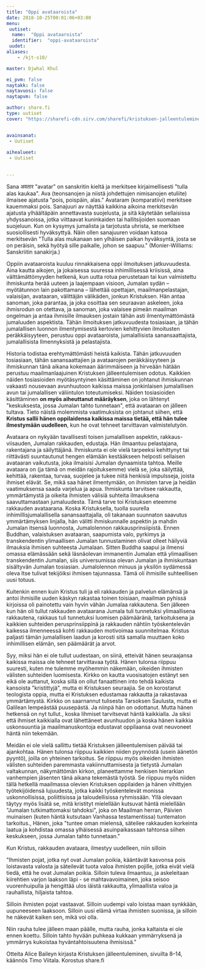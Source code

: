 ```yaml
---
title: "Oppi avataaroista"
date: 2018-10-25T00:01:06+03:00
menu:
 uutiset:
  name:  "Oppi avataaroista"
  identifier:  "oppi-avataaroista"
 uudet:
aliases:
    - /kjt-s10/

master: Djwhal Khul

ei_pvm: false
naytakk: false
naytavuosi: false
naytapvm: false

author: share.fi
type: uutiset
cover: "https://sharefi-cdn.sirv.com/sharefi/kristuksen-jalleentuleminen-kansikuva.jpg?cx=50&cw=280&cy=90&ch=190"


avainsanat:
 - Uutiset
 
aihealueet:
 - Uutiset
 

---
```



<p class="alustus">Sana अवतार "avatar" on sanskritin kieltä ja merkitsee kirjaimellisesti "tulla alas kaukaa". Ava (teonsanojen ja niistä johdettujen nimisanojen etuliite) ilmaisee ajatusta "pois, poispäin, alas." Avataram (komparatiivi) merkitsee kauemmaksi pois. Sanajuuri av näyttää kaikkina aikoina merkitsevän ajatusta ylhäältäpäin annettavasta suojelusta, ja sitä käytetään sellaisissa yhdyssanoissa, jotka viittaavat kuninkaiden tai hallitsijoiden suomaan suojeluun. Kun on kysymys jumalista ja tarjotusta uhrista, se merkitsee suosiollisesti hyväksyttyä. Näin ollen sanajuuren voidaan katsoa merkitsevän "Tulla alas mukanaan sen ylhäisen paikan hyväksyntä, josta se on peräisin, sekä hyötyä sille paikalle, johon se saapuu." (Monier-Williams: Sanskriitin sanakirja.)</p>
<p>Oppiin avataaroista kuuluu rinnakkaisena oppi ilmoituksen jatkuvuudesta. Aina kautta aikojen, ja jokaisessa suuressa inhimillisessä kriisissä, aina välttämättömyyden hetkenä, kun uutta rotua perustetaan tai kun valmistettu ihmiskunta herää uuteen ja laajempaan visioon, Jumalan sydän – myötätunnon lain pakottamana – lähettää opettajan, maailmanpelastajan, valaisijan, avataaran, välittäjän välikäden, jonkun Kristuksen. Hän antaa sanoman, joka parantaa, ja joka osoittaa sen seuraavan askeleen, joka ihmisrodun on otettava, ja sanoman, joka valaisee pimeän maailman ongelman ja antaa ihmisille ilmauksen jostain tähän asti ilmentymättömästä jumaluuden aspektista. Tähän ilmoituksen jatkuvuudesta tosiasiaan, ja tähän jumalallisen luonnon ilmentymisestä kertovien kehittyvien ilmoitusten peräkkäisyyteen, perustuu oppi avataaroista, jumalallisista sanansaattajista, jumalallisista Ilmennyksistä ja pelastajista.</p>
<p>Historia todistaa erehtymättömästi heistä kaikista. Tähän jatkuvuuden tosiasiaan, tähän sanansaattajien ja avataarojen peräkkäisyyteen ja ihmiskunnan tänä aikana kokemaan äärimmäiseen ja hirveään hätään perustuu maailmanlaajuinen Kristuksen jälleentulemisen odotus. Kaikkien näiden tosiasioiden myötäsyntyinen käsittäminen on johtanut ihmiskunnan vakaasti nousevaan avunhuutoon kaikissa maissa jonkinlaisen jumalallisen avun tai jumalallisen väliintulon toteutumiseksi. Näiden tosiasioiden käsittäminen <b>on myös aiheuttanut määräyksen</b>, joka on lähtenyt "keskuksesta, jossa Jumalan tahto tunnetaan", että avataaran on jälleen tultava. Tieto näistä molemmista vaatimuksista on johtanut siihen, että <b>Kristus sallii hänen oppilaidensa kaikissa maissa tietää, että hän tulee ilmestymään uudelleen</b>, kun he ovat tehneet tarvittavan valmistelutyön.</p>
<p>Avataara on nykyään tavallisesti toisen jumalallisen aspektin, rakkaus-viisauden, Jumalan rakkauden, edustaja. Hän ilmaantuu pelastajana, rakentajana ja säilyttäjänä. Ihmiskunta ei ole vielä tarpeeksi kehittynyt tai riittävästi suuntautunut hengen elämään kestääkseen helposti sellaisen avataaran vaikutusta, joka ilmaisisi Jumalan dynaamista tahtoa. Meille avataara on (ja tämä on meidän rajoituksemme) vielä se, joka säilyttää, kehittää, rakentaa, turvaa, suojelee ja tukee niitä henkisiä impulsseja, joista ihmiset elävät. Se, mikä saa hänet ilmentymään, on ihmisten tarve ja heidän vaatimuksensa saada varjelua ja apua. Ihmiskunta tarvitsee rakkautta, ymmärtämystä ja oikeita ihmisten välisiä suhteita ilmauksena saavuttamastaan jumaluudesta. Tämä tarve toi Kristuksen eteemme rakkauden avataarana. Koska Kristuksella, tuolla suurella inhimillisjumalallisella sanansaattajalla, oli takanaan suunnaton saavutus ymmärtämyksen linjalla, hän välitti ihmiskunnalle aspektin ja mahdin Jumalan itsensä luonnosta, Jumalolennon rakkausprinsiipistä. Ennen Buddhan, valaistuksen avataaran, saapumista valo, pyrkimys ja transkendentin ylimaallisen Jumalan tunnustaminen olivat olleet häilyviä ilmauksia ihmisen suhteesta Jumalaan. Sitten Buddha saapui ja ilmensi omassa elämässään sekä läsnäolevan immanentin Jumalan että ylimaallisen transkendentin Jumalan, siis universumissa olevan Jumalan ja ihmiskuntaan sisältyvän Jumalan tosiasian. Jumalolennon minuus ja yksilön sydämessä oleva Itse tulivat tekijöiksi ihmisen tajunnassa. Tämä oli ihmisille suhteellisen uusi totuus.</p>

<p>Kuitenkin ennen kuin Kristus tuli ja eli rakkauden ja palvelun elämänsä ja antoi ihmisille uuden käskyn rakastaa toinen toisiaan, maailman pyhissä kirjoissa oli painotettu vain hyvin vähän Jumalaa rakkautena. Sen jälkeen kun hän oli tullut rakkauden avataarana Jumala tuli tunnetuksi ylimaallisena rakkautena, rakkaus tuli tunnetuksi luomisen päämääränä, tarkoituksena ja kaikkien suhteiden perusprinsiippinä ja rakkauden nähtiin työskentelevän kaikessa ilmenneessä kohti rakkauden motivoimaa suunnitelmaa. Kristus paljasti tämän jumalallisen laadun ja korosti sitä samalla muuttaen koko inhimillisen elämän, sen päämäärät ja arvot.</p>

<p>Syy, miksi hän ei ole tullut uudestaan, on siinä, etteivät hänen seuraajansa kaikissa maissa ole tehneet tarvittavaa työtä. Hänen tulonsa riippuu suuresti, kuten me tulemme myöhemmin näkemään, oikeiden ihmisten välisten suhteiden luomisesta. Kirkko on kautta vuosisatojen estänyt sen eikä ole auttanut, koska sillä on ollut fanaattinen into tehdä kaikista kansoista "kristittyjä", mutta ei Kristuksen seuraajia. Se on korostanut teologista oppia, mutta ei Kristuksen edustamaa rakkautta ja rakastavaa ymmärtämystä. Kirkko on saarnannut tulisesta Tarsoksen Saulusta, mutta ei Galilean lempeästää puusepästä. Ja niinpä hän on odottanut. Mutta hänen hetkensä on nyt tullut., koska Iihmiset tarvitsevat häntä kaikkialla. Ja siksi että ihmiset kaikkialla ovat lähettäneet avunhuudon ja koska hänen kaikkia uskonsuuntia ja maailmanuskontoja edustavat oppilaansa ovat neuvoneet häntä niin tekemään.</p>

<p>Meidän ei ole vielä sallittu tietää Kristuksen jälleentulemisen päivää tai ajankohtaa. Hänen tulonsa riippuu kaikkien niiden pyynnöstä (usein äänetön pyyntö), joilla on yhteinen tarkoitus. Se riippuu myös oikeiden ihmisten välisten suhteiden paremmasta vakiinnuttamisesta ja tietystä Jumalan valtakunnan, näkymättömän kirkon, planeettamme henkisen hierarkian vanhempien jäsenten tänä aikana tekemästä työstä. Se riippuu myös niiden tällä hetkellä maailmassa olevien Kristuksen oppilaiden ja hänen vihittyjen työtekijöidensä lujuudesta, jotka kaikki työskentelevät monissa uskonnollisissa, poliittisissa ja taloudellisissa ryhmissään. Yllä olevaan täytyy myös lisätä se, mitä kristityt mielellään kutsuvat häntä mielellään "Jumalan tutkimattomaksi tahdoksi", joka on Maailman herran, Päivien muinaisen (kuten häntä kutsutaan Vanhassa testamentissa) tuntematon tarkoitus., Hänen, joka "tuntee oman mielensä, säteilee rakkauden korkeinta laatua ja kohdistaa omassa ylhäisessä asuinpaikassaan tahtonsa siihen keskukseen, jossa Jumalan tahto tunnetaan."</p>
<div class="nosto">
<p>Kun Kristus, rakkauden avataara, ilmestyy uudelleen, niin silloin</p>

<p>"Ihmisten pojat, jotka nyt ovat Jumalan poikia, kääntävät kasvonsa pois loistavasta valosta ja säteilevät tuota valoa ihmisten pojille, jotka eivät vielä tiedä, että he ovat Jumalan poikia. Silloin tuleva ilmaantuu, ja askeleitaan kiirehtien varjon laakson läpi - se mahtavavoimainen, joka seisoo vuorenhuipulla ja hengittää ulos iäistä rakkautta, ylimaallista valoa ja rauhallista, hiljaista tahtoa.</p>

<p>Silloin ihmisten pojat vastaavat. Silloin uudempi valo loistaa maan synkkään, uupuneeseen laaksoon. Silloin uusi elämä virtaa ihmisten suonissa, ja silloin he näkevät kaiken sen, mikä voi olla.</p>

<p>Niin rauha tulee jälleen maan päälle, mutta rauha, jonka kaltaista ei ole ennen koettu. Silloin tahto hyvään puhkeaa kukkaan ymmärryksenä ja ymmärrys kukoistaa hyväntahtoisuutena ihmisissä."</p>
</div>
<p>Otteita Alice Baileyn kirjasta Kristuksen jälleentuleminen, sivuilta 8–14, käännös Timo Viitala. Korostus share.fi</p>